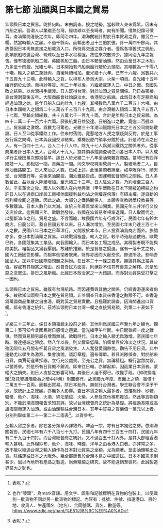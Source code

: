 # 第七節    汕頭與日本國之貿易

汕頭與日本之貿易。昉於何時。末由調查。按之地勢。當較歐人東來爲早。因未有汽船之前。吾潮人以業磁至台灣。經琉球以至長崎者。向有所聞。惜無記錄可徵耳。查汕頭開港後之次年。即同治四年。潮海關統計對於日本貿易之貨。雖另立一欄。然當時輸入之額。不過千餘両。而輸出者且十三倍於彼。計一萬四千餘両。其故蓋因日本尙無直接之船載貨入口。所恃爲交通之媒介者。僅爲各項舊式之帆船。此項航船取道台灣、琉球以至日本水程稍强。故往來次數殊少。據同治九年之報告。僅有德國帆船二艘。英國帆船三艘。由日本駛至汕頭。然由汕至日本之木船。乃多至十四艘。光緖七年。日本開始有汽船兩艘行駛於汕頭間。其噸數為一千零八十噸。輸入之額二萬餘両。自後陸續增加。至光緖十六年。已有十六艘。爲數共六千五百九十三噸。此時輸入之貨。以棉布人參爲大宗。火柴一項目。自光緖十五年始行銷於汕頭。而棉紗等貨。則二十年以後。方繼續載運入口。中日之戰。吾國失敗之結果。以台灣拱手讓渡。日人既得台灣。對於汕頭之貿易關係。乃日益密接。查台灣割棄後五年。大阪商船會社始設淡水、香港間之航線。此爲日本有定期商船經過汕頭之始。是年日船入口約計九十九艘。其噸數爲八萬六千二百五十六噸。由日本本國輸入之額爲二十三萬五千三百八十九両。由台灣輸入額爲二萬九千五百八十七両。至輸出額總數。共十五萬七千一百九十両。合計是年與日本之貿易額。為四十二萬二千一百六十六両。厥後航業日益發達。日船進口之數。竟逾二百艘以上。貿易額之激增。爲數尤可驚也。光緖三十年潮汕鐵路托日本之三五公司開始敷設。日人至汕從事鐵路工作。往來村落間。竟惹地方人民之懐疑與反對。於是工事進行爲之妨碍。日本與我國交涉結果。乘機設厦門領事分館於此。計是時在汕之日人。有一百四十三人。台人二十八人中。除九十七人爲潮汕鐵路之關係者外。從事商業者計日本人五人。台灣人十九人。據其領事館調查現住汕各日本人中。以大成洋行主蛭田萬次郎爲最早。該日人於光緖二十八年至汕營雜貨商店。當時已有西洋娼妓一人。影相店一間。賣藥店一間。同文學校聘用敎員一人。製玻璃者二人。自潮汕鐵路開工。日人來汕之人數。已如上述。此後業商者踵至。如幸阪洋行、順天堂、台灣銀行等。先後來汕開設。潮汕鐵路告成。因運轉監督契約之關係。日人多數留此。益以台人陸續增加。至光緖三十三年。日人駐汕之數。乃約增至三百人矣。辛亥革命之後。國人以外國人在内地興業（甲午戰敗在日本下關被迫締結之約許日人以在通商口岸設工廠權他國援利益均沾之例權遂傍落）有碍主權。遂自動的爲利權收囘之運動。因此之故。大部分之鐵路關係人。本願寺宣教師學校教員等。多數離汕。日本人數乃以大減。宣統三年廣貫堂來汕開業。民國元年三井洋行又設支店於此。迨民國三年。歐戰勃發後。各國在汕貿易者相率返國。日人取而代之。以壟斷汕市之利。貿易之盛。不言而喻。故民國六年有行成洋行。民國七年有鈴木商店。日龍公司。蓋自民國五年以來。日人漸次增加。至民國七年末乃達三百七十人之數。民國八年日本之日華洋行。又開設於本市。日人投資汕島商店而外。旅舘亦多。查日本對汕頭之貿易。以歐戰爲極盛。輸入之貨。較平時殆超過數倍。歐戰已終。各國競集其工業品。向我國輸入。而日本各工場之成品。其精製者既不能與歐美抗。粗製品又爲我壓倒。故難於推銷。於是貿易之銳退。遂有一落千丈之勢。國內工廠因受影響。而相率倒閉者既衆。財界亦因而大起恐慌。餘波所及。影响吾國至大。加以中日國際間問題之糾紛。在日本二十一條之要求。無論其爲正當與否。容或有其相當之理由。然自吾民方面言。則絕對不信其有善意之解釋。於是恐惡之念既生。排日之風斯熾。此誠日本政治家之一大錯誤。而亦對汕貿易受打擊之一因也。

汕頭與日本之貿易。雖旣有台灣航路。而因運費與其他之關係。仍經香港運來者尙多。故欲知汕頭與日本之實在貿易額。非並調查日本貨來香港之數額不可。查香港爲萬國商品集散之自由港。既對英之貿易實數。且極難於調查。因海關進出口貨欄。祗有香港之統針。茲將汕頭對日本台灣一欄之直接貿易額。列第二十表如下[^33]。

光緖三十三年止。係日本領事館未設前之額。其他則爲民國三年至九年之額也。觀第二十表可知今昔國民對日感情之迥異。當光緒甲午年間。中日間雖經一度之戰爭。然而貿易額另屬有增而無減。歐戰時代。日本之輸入額尤爲激增。至民國七年時。幾達極端之限度。然八年以後。則又驟呈低降。陷銀業界於冷淡之狀況。其故殆因同年五月間有杯葛日貨之風潮發生。人人奮發愛國熱忱。勸告不用日貨。此中運動尤以學生為激烈。集會演說。議訂章程。遍布傳單。甚且派隊偵查。對於舶來日貨。商賈苟違章採辦。立行充公處罰。至充公之貨。無論精粗。概行當眾焚毀。以警將來。於是所有日貨概不銷流。即來往日輪。亦鮮起卸。因而業日本貨者。蒙絕大之損失。則日人直接之影響可知。其後日人迫不得已。改變手段。（如改換嚜頭[^34]及託智識階級為之暗中排解）別圖銷行。故民國九年度。表面上之額，雖僅十二萬五千一百両。而輸出貿易。除日本船外。無航行台灣者。學生聯合會不深予干涉。故統計上之總額。亦無多大影響。查日本貨之輸入最多者。首推棉紗、砂糖、糖漿、魚介、海味、火酒、綿法蘭絨、火柴、人參及其他棉布雜貨。然此等貨物類別。不能於潮海關報告求知其詳。故以台灣總督府之統計為基礎。將經過基隆或高雄海關而運入汕頭。或由汕頭輸往台灣日本。其年中貿易之貨價值一萬元以上者。分別列舉如第二十一第二十二兩表[^35]。以資參考。

至輸入貨之多者。除在各分類章內詳敘外。啤酒一宗。亦有日本獨佔之勢。依潮海關報告。民國七年有六千八百七十九打。民國八年有四千三百五十四打。民國九年有二千九百十四打。而台灣總督府之統計。又不過百五十打內外。是其大部經香港輸入甚明。此外棉紗布、魚介、海味、時鐘、洋傘之由香港入口者。亦非常之多。故不能以經過台灣之輸入額作為日本對汕貿易之全額。尤為顯著。至由汕頭輸出之貨。除銘運往日本之大阪外。幾全部銷售於台灣本島之中國遣民。日本本國需求則甚少。誠以內地所有產品之製造。尚無精細之研究。故不能遠銷至彼邦。此誠製造界莫大之恥也。

[^33]: 表呢？

[^34]: 也作“嘜頭”，為mark音譯。用文字、圖形和記號標明在貨物的包裝上，以便識別一批貨物不同於另一批貨物的標記。內容有：批號、件號、指運港口、目的地、收貨人、生產國名（地名）、合同號碼、貨名、數量等。  
https://www.zdic.net/hant/%E5%98%9C%E9%A0%AD  

[^35]: 表呢？
